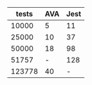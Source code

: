 | tests  | AVA | Jest |
| ------ | --- | ---- |
| 10000  | 5   | 11   |
| 25000  | 10  | 37   |
| 50000  | 18  | 98   |
| 51757  | -   | 128  |
| 123778 | 40  | -    |
